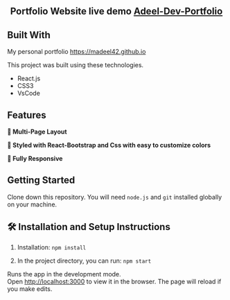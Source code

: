<h2 align="center">
  Portfolio Website live demo
  <a href="https://madeel42.github.io" target="_blank">Adeel-Dev-Portfolio</a>
</h2>

</div>

## Built With

My personal portfolio   <a href="https://madeel42.github.io" target="_blank">https://madeel42.github.io</a> 

This project was built using these technologies.

- React.js
- CSS3
- VsCode

## Features

**📖 Multi-Page Layout**

**🎨 Styled with React-Bootstrap and Css with easy to customize colors**

**📱 Fully Responsive**

## Getting Started

Clone down this repository. You will need `node.js` and `git` installed globally on your machine.

## 🛠 Installation and Setup Instructions

1. Installation: `npm install`

2. In the project directory, you can run: `npm start`

Runs the app in the development mode.\
Open [http://localhost:3000](http://localhost:3000) to view it in the browser.
The page will reload if you make edits.

